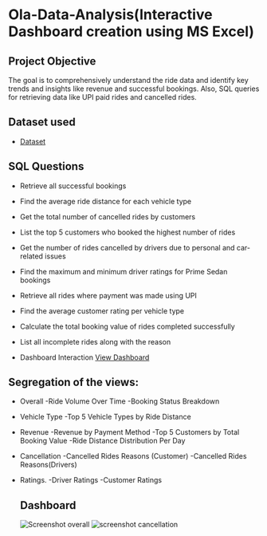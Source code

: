 # Ola-Data-Analysis(Interactive Dashboard creation using MS Excel)
## Project Objective
The goal is to comprehensively understand the ride data and identify key trends and insights like revenue and successful bookings. Also, SQL queries for retrieving data like UPI paid rides and cancelled rides.
## Dataset used
- <a href= "https://github.com/Techhub29/ola_data_analysis/blob/main/Booking%20dataset.xlsx">Dataset</a>
## SQL Questions
- Retrieve all successful bookings
- Find the average ride distance for each vehicle type
- Get the total number of cancelled rides by customers
- List the top 5 customers who booked the highest number of rides
- Get the number of rides cancelled by drivers due to personal and car-related issues
- Find the maximum and minimum driver ratings for Prime Sedan bookings
- Retrieve all rides where payment was made using UPI
- Find the average customer rating per vehicle type
- Calculate the total booking value of rides completed successfully
- List all incomplete rides along with the reason

- Dashboard Interaction <a href= "https://github.com/Techhub29/ola_data_analysis/blob/main/Ola%20powerBI.pbix">View Dashboard</a> 

 ## Segregation of the views:
 - Overall
 -Ride Volume Over Time
 -Booking Status Breakdown
- Vehicle Type
 -Top 5 Vehicle Types by Ride Distance
- Revenue
 -Revenue by Payment Method
 -Top 5 Customers by Total Booking Value
 -Ride Distance Distribution Per Day
- Cancellation
 -Cancelled Rides Reasons (Customer)
 -Cancelled Rides Reasons(Drivers)
- Ratings.
 -Driver Ratings
 -Customer Ratings

  ## Dashboard

  ![Screenshot overall](https://github.com/user-attachments/assets/30700e7d-25d1-46ac-88aa-60b374e4298b)
  ![screenshot cancellation](https://github.com/user-attachments/assets/61f490f7-2f25-4058-9c9b-148e23bbcc9f)

  



  

